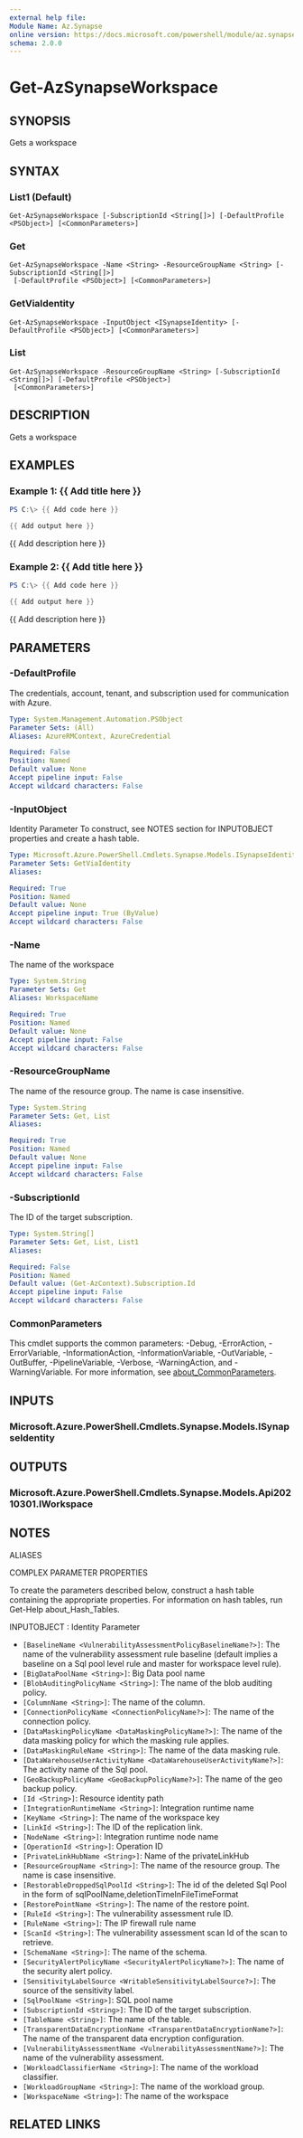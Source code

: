 ```yaml
---
external help file:
Module Name: Az.Synapse
online version: https://docs.microsoft.com/powershell/module/az.synapse/get-azsynapseworkspace
schema: 2.0.0
---
```


# Get-AzSynapseWorkspace

## SYNOPSIS
Gets a workspace

## SYNTAX

### List1 (Default)
```
Get-AzSynapseWorkspace [-SubscriptionId <String[]>] [-DefaultProfile <PSObject>] [<CommonParameters>]
```

### Get
```
Get-AzSynapseWorkspace -Name <String> -ResourceGroupName <String> [-SubscriptionId <String[]>]
 [-DefaultProfile <PSObject>] [<CommonParameters>]
```

### GetViaIdentity
```
Get-AzSynapseWorkspace -InputObject <ISynapseIdentity> [-DefaultProfile <PSObject>] [<CommonParameters>]
```

### List
```
Get-AzSynapseWorkspace -ResourceGroupName <String> [-SubscriptionId <String[]>] [-DefaultProfile <PSObject>]
 [<CommonParameters>]
```

## DESCRIPTION
Gets a workspace

## EXAMPLES

### Example 1: {{ Add title here }}
```powershell
PS C:\> {{ Add code here }}

{{ Add output here }}
```

{{ Add description here }}

### Example 2: {{ Add title here }}
```powershell
PS C:\> {{ Add code here }}

{{ Add output here }}
```

{{ Add description here }}

## PARAMETERS

### -DefaultProfile
The credentials, account, tenant, and subscription used for communication with Azure.

```yaml
Type: System.Management.Automation.PSObject
Parameter Sets: (All)
Aliases: AzureRMContext, AzureCredential

Required: False
Position: Named
Default value: None
Accept pipeline input: False
Accept wildcard characters: False
```

### -InputObject
Identity Parameter
To construct, see NOTES section for INPUTOBJECT properties and create a hash table.

```yaml
Type: Microsoft.Azure.PowerShell.Cmdlets.Synapse.Models.ISynapseIdentity
Parameter Sets: GetViaIdentity
Aliases:

Required: True
Position: Named
Default value: None
Accept pipeline input: True (ByValue)
Accept wildcard characters: False
```

### -Name
The name of the workspace

```yaml
Type: System.String
Parameter Sets: Get
Aliases: WorkspaceName

Required: True
Position: Named
Default value: None
Accept pipeline input: False
Accept wildcard characters: False
```

### -ResourceGroupName
The name of the resource group.
The name is case insensitive.

```yaml
Type: System.String
Parameter Sets: Get, List
Aliases:

Required: True
Position: Named
Default value: None
Accept pipeline input: False
Accept wildcard characters: False
```

### -SubscriptionId
The ID of the target subscription.

```yaml
Type: System.String[]
Parameter Sets: Get, List, List1
Aliases:

Required: False
Position: Named
Default value: (Get-AzContext).Subscription.Id
Accept pipeline input: False
Accept wildcard characters: False
```

### CommonParameters
This cmdlet supports the common parameters: -Debug, -ErrorAction, -ErrorVariable, -InformationAction, -InformationVariable, -OutVariable, -OutBuffer, -PipelineVariable, -Verbose, -WarningAction, and -WarningVariable. For more information, see [about_CommonParameters](http://go.microsoft.com/fwlink/?LinkID=113216).

## INPUTS

### Microsoft.Azure.PowerShell.Cmdlets.Synapse.Models.ISynapseIdentity

## OUTPUTS

### Microsoft.Azure.PowerShell.Cmdlets.Synapse.Models.Api20210301.IWorkspace

## NOTES

ALIASES

COMPLEX PARAMETER PROPERTIES

To create the parameters described below, construct a hash table containing the appropriate properties. For information on hash tables, run Get-Help about_Hash_Tables.


INPUTOBJECT <ISynapseIdentity>: Identity Parameter
  - `[BaselineName <VulnerabilityAssessmentPolicyBaselineName?>]`: The name of the vulnerability assessment rule baseline (default implies a baseline on a Sql pool level rule and master for workspace level rule).
  - `[BigDataPoolName <String>]`: Big Data pool name
  - `[BlobAuditingPolicyName <String>]`: The name of the blob auditing policy.
  - `[ColumnName <String>]`: The name of the column.
  - `[ConnectionPolicyName <ConnectionPolicyName?>]`: The name of the connection policy.
  - `[DataMaskingPolicyName <DataMaskingPolicyName?>]`: The name of the data masking policy for which the masking rule applies.
  - `[DataMaskingRuleName <String>]`: The name of the data masking rule.
  - `[DataWarehouseUserActivityName <DataWarehouseUserActivityName?>]`: The activity name of the Sql pool. 
  - `[GeoBackupPolicyName <GeoBackupPolicyName?>]`: The name of the geo backup policy.
  - `[Id <String>]`: Resource identity path
  - `[IntegrationRuntimeName <String>]`: Integration runtime name
  - `[KeyName <String>]`: The name of the workspace key
  - `[LinkId <String>]`: The ID of the replication link.
  - `[NodeName <String>]`: Integration runtime node name
  - `[OperationId <String>]`: Operation ID
  - `[PrivateLinkHubName <String>]`: Name of the privateLinkHub
  - `[ResourceGroupName <String>]`: The name of the resource group. The name is case insensitive.
  - `[RestorableDroppedSqlPoolId <String>]`: The id of the deleted Sql Pool in the form of sqlPoolName,deletionTimeInFileTimeFormat
  - `[RestorePointName <String>]`: The name of the restore point.
  - `[RuleId <String>]`: The vulnerability assessment rule ID.
  - `[RuleName <String>]`: The IP firewall rule name
  - `[ScanId <String>]`: The vulnerability assessment scan Id of the scan to retrieve.
  - `[SchemaName <String>]`: The name of the schema.
  - `[SecurityAlertPolicyName <SecurityAlertPolicyName?>]`: The name of the security alert policy.
  - `[SensitivityLabelSource <WritableSensitivityLabelSource?>]`: The source of the sensitivity label.
  - `[SqlPoolName <String>]`: SQL pool name
  - `[SubscriptionId <String>]`: The ID of the target subscription.
  - `[TableName <String>]`: The name of the table.
  - `[TransparentDataEncryptionName <TransparentDataEncryptionName?>]`: The name of the transparent data encryption configuration.
  - `[VulnerabilityAssessmentName <VulnerabilityAssessmentName?>]`: The name of the vulnerability assessment.
  - `[WorkloadClassifierName <String>]`: The name of the workload classifier.
  - `[WorkloadGroupName <String>]`: The name of the workload group.
  - `[WorkspaceName <String>]`: The name of the workspace

## RELATED LINKS

